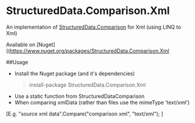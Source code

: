 # StructuredData.Comparison.Xml
An implementation of [StructuredData.Comparison](https://github.com/SimonH/StructuredData.Comparison) for Xml (using LINQ to Xml)

Available on [Nuget]((https://www.nuget.org/packages/StructuredData.Comparison.Xml

##Usage

* Install the Nuget package (and it's dependencies)
  >install-package StructuredData.Comparison.Xml  
* Use a static function from StructuredDataComparison
 * When comparing xmlData (rather than files use the mimeType 'text/xml')

[E.g. "source xml data".Compare("comparison xml", "text/xml"); ]
